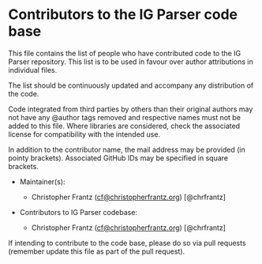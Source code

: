 # Contributors to the IG Parser code base

This file contains the list of people who have contributed code to the IG Parser repository. This list is to be used in favour over author attributions in individual files.

The list should be continuously updated and accompany any distribution of the code.

Code integrated from third parties by others than their original authors may not have any @author tags removed and respective names must not be added to this file. Where libraries are considered, check the associated license for compatibility with the intended use.

In addition to the contributor name, the mail address may be provided (in pointy brackets). Associated GitHub IDs may be specified in square brackets.

* Maintainer(s):
  * Christopher Frantz (cf@christopherfrantz.org) [@chrfrantz]

* Contributors to IG Parser codebase:
  * Christopher Frantz (cf@christopherfrantz.org) [@chrfrantz]

If intending to contribute to the code base, please do so via pull requests (remember update this file as part of the pull request).